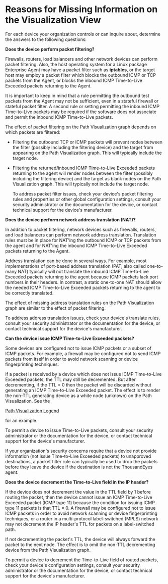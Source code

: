 # Reasons for Missing Information on the Visualization View

For each device your organization controls or can inquire about, determine the answers to the following questions:

**Does the device perform packet filtering?**

Firewalls, routers, load balancers and other network devices can perform packet filtering. Also, the host operating system for a Linux package Enterprise Agent may have a packet filter such as **iptables**, or the target host may employ a packet filter which blocks the outbound ICMP or TCP packets from the Agent, or blocks the inbound ICMP Time-to-Live Exceeded packets returning to the Agent.

It is important to keep in mind that a rule permitting the outbound test packets from the Agent may not be sufficient, even in a stateful firewall or stateful packet filter. A second rule or setting permitting the inbound ICMP Time-to-Live packets may be required if the software does not associate and permit the inbound ICMP Time-to-Live packets.

The effect of packet filtering on the Path Visualization graph depends on which packets are filtered:

* Filtering the outbound TCP or ICMP packets will prevent nodes between the filter (possibly including the filtering device) and the target from appearing on the Path Visualization graph. This will typically include the target node.
*   Filtering the returned/inbound ICMP Time-to-Live Exceeded packets returning to the agent will render nodes between the filter (possibly including the filtering device) and the target as blank nodes on the Path Visualization graph. This will typically not include the target node.

    To address packet filter issues, check your device's packet filtering rules and properties or other global configuration settings, consult your security administrator or the documentation for the device, or contact technical support for the device's manufacturer.

**Does the device perform network address translation (NAT)?**

In addition to packet filtering, network devices such as firewalls, routers, and load balancers can perform network address translation. Translation rules must be in place for NAT'ing the outbound ICMP or TCP packets from the agent and for NAT'ing the inbound ICMP Time-to-Live Exceeded packets returning to the Agent.

Address translation can be done in several ways. For example, most implementations of port-based address translation (PAT, also called one-to-many NAT) typically will not translate the inbound ICMP Time-to-Live Exceeded packets returning to the agent because ICMP packets lack port numbers in their headers. In contrast, a static one-to-one NAT should allow the needed ICMP Time-to-Live Exceeded packets returning to the agent to be correctly translated.

The effect of missing address translation rules on the Path Visualization graph are similar to the effect of packet filtering.

To address address translation issues, check your device's translate rules, consult your security administrator or the documentation for the device, or contact technical support for the device's manufacturer.

**Can the device issue ICMP Time-to-Live Exceeded packets?**

Some devices are configured not to issue ICMP packets or a subset of ICMP packets. For example, a firewall may be configured not to send ICMP packets from itself in order to avoid network scanning or device fingerprinting techniques.

If a packet is received by a device which does not issue ICMP Time-to-Live Exceeded packets, the TTL may still be decremented. But after decrementing, if the TTL = 0 then the packet will be discarded without generating an ICMP Time-to-Live Exceeded packet. The effect is to render the non-TTL generating device as a white node (unknown) on the Path Visualization. See the

[Path Visualization Legend](broken-reference)

for an example.

To permit a device to issue Time-to-Live packets, consult your security administrator or the documentation for the device, or contact technical support for the device's manufacturer.

If your organization's security concerns require that a device not provide information (not issue Time-to-Live Exceeded packets) to unapproved destinations, a packet filter rule can typically be used to drop the packets before they leave the device if the destination is not the ThousandEyes agent.

**Does the device decrement the Time-to-Live field in the IP header?**

If the device does not decrement the value in the TTL field by 1 before routing the packet, then the device cannot issue an ICMP Time-to-Live Exceeded packet (ICMP type 11) because the condition for issuing ICMP type 11 packets is that TTL = 0. A firewall may be configured not to issue ICMP packets in order to avoid network scanning or device fingerprinting techniques, or a router in a multi-protocol label-switched (MPLS) network may not decrement the IP header's TTL for packets on a label-switched path.

If not decrementing the packet's TTL, the device will always forward the packet to the next node. The effect is to omit the non-TTL decrementing device from the Path Visualization graph.

To permit a device to decrement the Time-to-Live field of routed packets, check your device's configuration settings, consult your security administrator or the documentation for the device, or contact technical support for the device's manufacturer.
